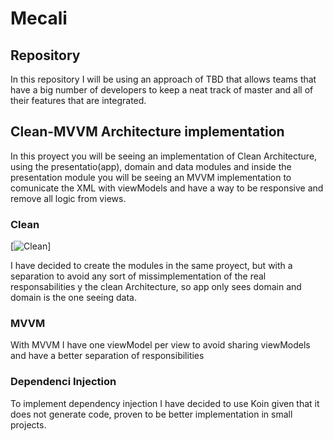 # Mecali

## Repository 

In this repository I will be using an approach of TBD that allows teams that have a big number of developers to keep a neat track of master and all of their features that are integrated.

## Clean-MVVM Architecture implementation

In this proyect you will be seeing an implementation of Clean Architecture, using the presentatio(app), domain and data modules and inside the presentation module you will be seeing an MVVM implementation to comunicate the XML with viewModels and have a way to be responsive and remove all logic from views.

### Clean
[![Clean](https://github.com/vidalrmrz/mecali/docs/clean_arch.png)]

I have decided to create the modules in the same proyect, but with a separation to avoid any sort of missimplementation of the real responsabilities y the clean Architecture, so app only sees domain and domain is the one seeing data.

### MVVM

With MVVM I have one viewModel per view to avoid sharing viewModels and have a better separation of responsibilities

### Dependenci Injection

To implement dependency injection I have decided to use Koin given that it does not generate code, proven to be better implementation in small projects.